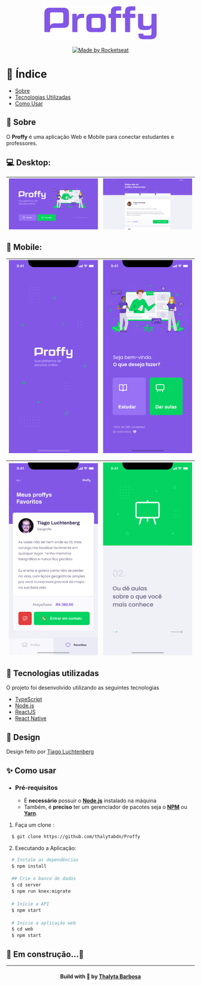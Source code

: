 <h3 align="center">
    <img alt="Logo" title="#logo" width="300px" src="results/logo.png">
    <br>
</h3>

<p align="center">
  <a href="https://rocketseat.com.br">
    <img alt="Made by Rocketseat" src="https://img.shields.io/badge/made%20by-Rocketseat-%237519C1">
  </a>
</p>

# 📑 Índice

- [Sobre](#sobre)
- [Tecnologias Utilizadas](#tecnologias-utilizadas)
- [Como Usar](#como-usar)

<a id="sobre"></a>

## 📝 Sobre

O <strong>Proffy</strong> é uma aplicação Web e Mobile para conectar estudantes e professores.

## 💻 Desktop:

| <img src="results/web-landing.png" width=700 /> | <img src="results/web-list.png" width=700 /> |
| ------------------------------------------------ | ----------------------------------------------- |

## 📱 Mobile:


| <img src="results/mobile-splash.png" width=700 /> | <img src="results/mobile-home.png" width=700 /> |
| ------------------------------------------------ | ----------------------------------------------- |

| <img src="results/mobile-favoritos.png" width=700 /> | <img src="results/mobile-onboarding.png" width=700 /> |
| ------------------------------------------------ | ----------------------------------------------- |

<a id="tecnologias-utilizadas"></a>

## 🚀 Tecnologias utilizadas

O projeto foi desenvolvido utilizando as seguintes tecnologias

- [TypeScript](https://www.typescriptlang.org/)
- [Node.js](https://nodejs.org/en/)
- [ReactJS](https://reactjs.org/)
- [React Native](https://reactnative.dev/)

## 🎨 Design

Design feito por [Tiago Luchtenberg](https://www.instagram.com/tiagoluchtenberg/)

<a id="como-usar"></a>

## ✨ Como usar

- ### **Pré-requisitos**

  - É **necessário** possuir o **[Node.js](https://nodejs.org/en/)** instalado na máquina
  - Também, é **preciso** ter um gerenciador de pacotes seja o **[NPM](https://www.npmjs.com/)** ou **[Yarn](https://yarnpkg.com/)**.

1. Faça um clone :

```sh
  $ git clone https://github.com/thalytabdn/Proffy
```

2. Executando a Aplicação:

```sh
  # Instale as dependências
  $ npm install

  ## Crie o banco de dados
  $ cd server
  $ npm run knex:migrate

  # Inicie a API
  $ npm start

  # Inicie a aplicação web
  $ cd web
  $ npm start
 ```

 ## 🚧 Em construção...🚧

  ---
  <h4 align="center">
    Build with 💓 by <a href="https://www.linkedin.com/in/thalytabdn/" target="_blank">Thalyta Barbosa</a>
</h4>